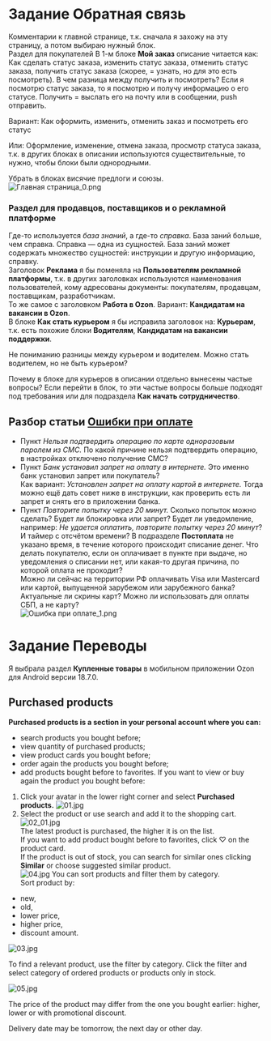 # Задание Обратная связь
Комментарии к главной странице, т.к. сначала я захожу на эту страницу, а потом выбираю нужный блок.   
Раздел для покупателей 
В 1-м блоке **Мой заказ** описание читается как: Как сделать статус заказа, изменить статус заказа, отменить статус заказа, получить статус заказа (скорее, = узнать, но для это есть посмотреть).
В чем разница между получить и посмотреть? Если я посмотрю статус заказа, то я посмотрю и получу информацию о его статусе. 
Получить = выслать его на почту или в сообщении, push отправить.  

Вариант: Как оформить, изменить, отменить заказ и посмотреть его статус

Или: Оформление, изменение, отмена заказа, просмотр статуса заказа, т.к. в других блоках в описании используются существительные, то нужно, чтобы блоки были однородными.

Убрать в блоках висячие предлоги и союзы.  
![Главная страница_0.png](https://github.com/dariatim/Instructions/blob/d8e7856686f2e12f012b6e2dbc1d6f52facf23e7/%D0%93%D0%BB%D0%B0%D0%B2%D0%BD%D0%B0%D1%8F%20%D1%81%D1%82%D1%80%D0%B0%D0%BD%D0%B8%D1%86%D0%B0_0.png)
### Раздел для продавцов, поставщиков и о рекламной платформе ###
Где-то используется *база знаний*, а где-то *справка*.
База заний больше, чем справка. Справка — одна из сущностей. База заний может содержать множество сущностей: инструкции и другую информацию, справку.  
Заголовок **Реклама** я бы поменяла на **Пользователям рекламной платформы**, т.к. в других заголовках используются наименования пользователей, кому адресованы документы: покупателям, продавцам, поставщикам, разработчикам.   
То же самое с заголовком **Работа в Ozon**. Вариант: **Кандидатам на вакансии в Ozon**.  
В блоке **Как стать курьером** я бы исправила заголовок на: **Курьерам**, т.к. есть похожие блоки **Водителям**, **Кандидатам на вакансии поддержки**.  

Не пониманию разницы между курьером и водителем. Можно стать водителем, но не быть курьером?  

Почему в блоке для курьеров в описании отдельно вынесены частые вопросы? Если перейти в блок, то эти частые вопросы больше подходят под требования или для подраздела **Как начать сотрудничество**. 
## Разбор статьи [**Ошибки при оплате**](https://docs.ozon.ru/common/oplata/oshibka-pri-oplate/?country=RU)

* Пункт *Нельзя подтвердить операцию по карте одноразовым паролем из СМС.* По какой причине нельзя подтвердить операцию, в настройках отключено получение СМС?    
* Пункт *Банк установил запрет на оплату в интернете.* Это именно банк установил запрет или покупатель?  
  Как вариант: *Установлен запрет на оплату картой в интернете.* Тогда можно ещё дать совет ниже в инструкции, как проверить есть ли запрет и снять его в приложении банка.
* Пункт *Повторите попытку через 20 минут.* Сколько попыток можно сделать? Будет ли блокировка или запрет? Будет ли уведомление, например: *Не удается оплатить, повторите попытку через 20 минут*? И таймер с отсчётом времени?
В подразделе **Постоплата** не указано время, в течение которого происходит списание денег. Что делать покупателю, если он оплачивает в пункте при выдаче, но уведомления о списании нет, или какая-то другая причина, по которой оплата не проходит?  
Можно ли сейчас на территории РФ оплачивать Visa или Mastercard или картой, выпущенной зарубежом или зарубежного банка? Актуальные ли скрины карт?
Можно ли использовать для оплаты СБП, а не карту?  
![Ошибка при оплате_1.png](https://github.com/dariatim/Instructions/blob/1b58f6dc2b4337bfdf54173ec0fdc422095bdacb/%D0%9E%D1%88%D0%B8%D0%B1%D0%BA%D0%B0%20%D0%BF%D1%80%D0%B8%20%D0%BE%D0%BF%D0%BB%D0%B0%D1%82%D0%B5_1.png)  





































# Задание Переводы

Я выбрала раздел **Купленные товары** в мобильном приложении Ozon для Android версии 18.7.0.

## Purchased products

**Purchased products is a section in your personal account where you can:**

* search products you bought before;  
* view quantity of purchased products;  
* view product cards you bought before;  
* order again the products you bought before;  
* add products bought before to favorites.
If you want to view or buy again the product you bought before:
1. Click your avatar in the lower right corner and select **Purchased** **products.**
![01.jpg](https://github.com/dariatim/Instructions/blob/7efb59f9ebfa9cdf4a88161d3f9a89db882b2753/01.jpg)
2. Select the product or use search and add it to the shopping cart.
![02_01.jpg](https://github.com/dariatim/Instructions/blob/b2ae686284737679a08143c51dd0937d16d9884d/02_01.jpg)    
The latest product is purchased, the higher it is on the list.  
If you want to add product bought before to favorites, click ♡ on the product card.  
If the product is out of stock, you can search for similar ones clicking **Similar** or choose suggested similar product.  
![04.jpg](https://github.com/dariatim/Instructions/blob/0c14b5fdeceaa10b8193245c7468079eadaeb60b/04.jpg) 
You can sort products and filter them by category.  
Sort product by:
* new,  
* old,  
* lower price,  
* higher price,  
* discount amount.
     
![03.jpg](https://github.com/dariatim/Instructions/blob/6e43c95c3492b68fe8465b50a90f1f7cd5f62678/03.jpg)
   
To find a relevant product, use the filter by category. Click the filter and select category of ordered products or products only in stock.

![05.jpg](https://github.com/dariatim/Instructions/blob/c332767c9ed8e7c1d687f8944b9b4bf1432949e8/05.jpg)






The price of the product may differ from the one you bought earlier: higher, lower or with promotional discount.

Delivery date may be tomorrow, the next day or other day. 

